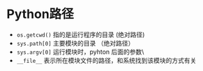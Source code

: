 # Python路径

- `os.getcwd()`  指的是运行程序的目录  (绝对路径)
- `sys.path[0]`  主要模块的目录  （绝对路径）
- `sys.argv[0]`  运行模块时，pyhton 后面的参数\
- `__file__` 表示所在模块文件的路径，和系统找到该模块的方式有关